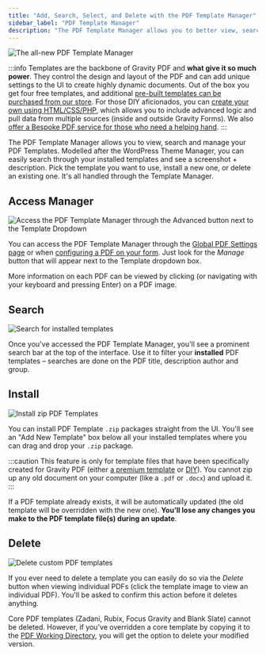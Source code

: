 ```yaml
---
title: "Add, Search, Select, and Delete with the PDF Template Manager"
sidebar_label: "PDF Template Manager"
description: "The PDF Template Manager allows you to better view, search and manage your PDF Templates. You can easily search through your installed templates, see what a PDF might look like and view supported features. You can also install PDFs via a zip file and easily delete them, too."
---
```


![The all-new PDF Template Manager](https://resources.gravitypdf.com/uploads/2021/03/v6-Advanced-Template-Selector.png) 

:::info
Templates are the backbone of Gravity PDF and **what give it so much power**. They control the design and layout of the PDF and can add unique settings to the UI to create highly dynamic documents. Out of the box you get four free templates, and additional [pre-built templates can be purchased from our store](https://gravitypdf.com/store/#templates). For those DIY aficionados, you can [create your own using HTML/CSS/PHP](../developers/first-custom-pdf.md), which allows you to include advanced logic and pull data from multiple sources (inside and outside Gravity Forms). We also [offer a Bespoke PDF service for those who need a helping hand](https://gravitypdf.com/bespoke/). 
:::

The PDF Template Manager allows you to view, search and manage your PDF Templates. Modelled after the WordPress Theme Manager, you can easily search through your installed templates and see a screenshot + description. Pick the template you want to use, install a new one, or delete an existing one. It's all handled through the Template Manager. 

## Access Manager 

![Access the PDF Template Manager through the Advanced button next to the Template Dropdown](https://resources.gravitypdf.com/uploads/2021/03/v6-Access-Manager.png) 

You can access the PDF Template Manager through the [Global PDF Settings page](global-settings.md#default-template) or when [configuring a PDF on your form](setup-pdf.md#template). Just look for the *Manage* button that will appear next to the Template dropdown box. 

More information on each PDF can be viewed by clicking (or navigating with your keyboard and pressing Enter) on a PDF image.

## Search 

![Search for installed templates](https://resources.gravitypdf.com/uploads/2021/03/v6-Access-Manager.png) 

Once you've accessed the PDF Template Manager, you'll see a prominent search bar at the top of the interface. Use it to filter your **installed** PDF templates – searches are done on the PDF title, description author and group.

## Install 

![Install zip PDF Templates](https://resources.gravitypdf.com/uploads/2021/03/v6-Installing-Template.png) 

You can install PDF Template `.zip` packages straight from the UI. You'll see an "Add New Template" box below all your installed templates where you can drag and drop your `.zip` package.

:::caution
This feature is only for template files that have been specifically created for Gravity PDF (either [a premium template](https://gravitypdf.com/store/#templates) or [DIY](../developers/start-customising.md)). You cannot zip up any old document on your computer (like a `.pdf` or `.docx`) and upload it.
:::

If a PDF template already exists, it will be automatically updated (the old template will be overridden with the new one). **You’ll lose any changes you make to the PDF template file(s) during an update**.

## Delete 

![Delete custom PDF templates](https://resources.gravitypdf.com/uploads/2021/03/v6-Details-Page-Delete.png) 

If you ever need to delete a template you can easily do so via the _Delete_ button when viewing individual PDFs (click the template image to view an individual PDF). You'll be asked to confirm this action before it deletes anything. 

Core PDF templates (Zadani, Rubix, Focus Gravity and Blank Slate) cannot be deleted. However, if you've overridden a core template by copying it to the [PDF Working Directory](../developers/first-custom-pdf.md#working-directory), you will get the option to delete your modified version.
